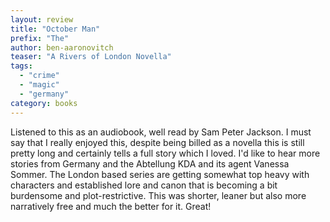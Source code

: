 ```yaml
---
layout: review
title: "October Man"
prefix: "The"
author: ben-aaronovitch
teaser: "A Rivers of London Novella"
tags:
  - "crime"
  - "magic"
  - "germany"
category: books
---
```


Listened to this as an audiobook, well read by Sam Peter Jackson. I must say that I really enjoyed this, despite being billed as a
novella this is still pretty long and certainly tells a full story which I loved. I'd like to hear more stories from Germany
and the Abtellung KDA and its agent Vanessa Sommer. The London based series are getting somewhat top heavy with characters
and established lore and canon that is becoming a bit burdensome and plot-restrictive. This was shorter, leaner but also
more narratively free and much the better for it. Great!
